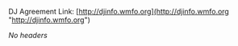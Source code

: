DJ Agreement Link:
[http://djinfo.wmfo.org](http://djinfo.wmfo.org "http://djinfo.wmfo.org")

*No headers*
